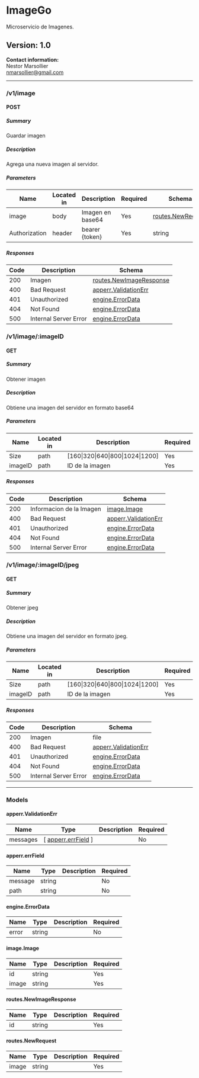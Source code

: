 # ImageGo
Microservicio de Imagenes.

## Version: 1.0

**Contact information:**  
Nestor Marsollier  
nmarsollier@gmail.com  

---
### /v1/image

#### POST
##### Summary

Guardar imagen

##### Description

Agrega una nueva imagen al servidor.

##### Parameters

| Name | Located in | Description | Required | Schema |
| ---- | ---------- | ----------- | -------- | ------ |
| image | body | Imagen en base64 | Yes | [routes.NewRequest](#routesnewrequest) |
| Authorization | header | bearer {token} | Yes | string |

##### Responses

| Code | Description | Schema |
| ---- | ----------- | ------ |
| 200 | Imagen | [routes.NewImageResponse](#routesnewimageresponse) |
| 400 | Bad Request | [apperr.ValidationErr](#apperrvalidationerr) |
| 401 | Unauthorized | [engine.ErrorData](#engineerrordata) |
| 404 | Not Found | [engine.ErrorData](#engineerrordata) |
| 500 | Internal Server Error | [engine.ErrorData](#engineerrordata) |

### /v1/image/:imageID

#### GET
##### Summary

Obtener imagen

##### Description

Obtiene una imagen del servidor en formato base64

##### Parameters

| Name | Located in | Description | Required | Schema |
| ---- | ---------- | ----------- | -------- | ------ |
| Size | path | [160\|320\|640\|800\|1024\|1200] | Yes | string |
| imageID | path | ID de la imagen | Yes | string |

##### Responses

| Code | Description | Schema |
| ---- | ----------- | ------ |
| 200 | Informacion de la Imagen | [image.Image](#imageimage) |
| 400 | Bad Request | [apperr.ValidationErr](#apperrvalidationerr) |
| 401 | Unauthorized | [engine.ErrorData](#engineerrordata) |
| 404 | Not Found | [engine.ErrorData](#engineerrordata) |
| 500 | Internal Server Error | [engine.ErrorData](#engineerrordata) |

### /v1/image/:imageID/jpeg

#### GET
##### Summary

Obtener jpeg

##### Description

Obtiene una imagen del servidor en formato jpeg.

##### Parameters

| Name | Located in | Description | Required | Schema |
| ---- | ---------- | ----------- | -------- | ------ |
| Size | path | [160\|320\|640\|800\|1024\|1200] | Yes | string |
| imageID | path | ID de la imagen | Yes | string |

##### Responses

| Code | Description | Schema |
| ---- | ----------- | ------ |
| 200 | Imagen | file |
| 400 | Bad Request | [apperr.ValidationErr](#apperrvalidationerr) |
| 401 | Unauthorized | [engine.ErrorData](#engineerrordata) |
| 404 | Not Found | [engine.ErrorData](#engineerrordata) |
| 500 | Internal Server Error | [engine.ErrorData](#engineerrordata) |

---
### Models

#### apperr.ValidationErr

| Name | Type | Description | Required |
| ---- | ---- | ----------- | -------- |
| messages | [ [apperr.errField](#apperrerrfield) ] |  | No |

#### apperr.errField

| Name | Type | Description | Required |
| ---- | ---- | ----------- | -------- |
| message | string |  | No |
| path | string |  | No |

#### engine.ErrorData

| Name | Type | Description | Required |
| ---- | ---- | ----------- | -------- |
| error | string |  | No |

#### image.Image

| Name | Type | Description | Required |
| ---- | ---- | ----------- | -------- |
| id | string |  | Yes |
| image | string |  | Yes |

#### routes.NewImageResponse

| Name | Type | Description | Required |
| ---- | ---- | ----------- | -------- |
| id | string |  | Yes |

#### routes.NewRequest

| Name | Type | Description | Required |
| ---- | ---- | ----------- | -------- |
| image | string |  | Yes |
